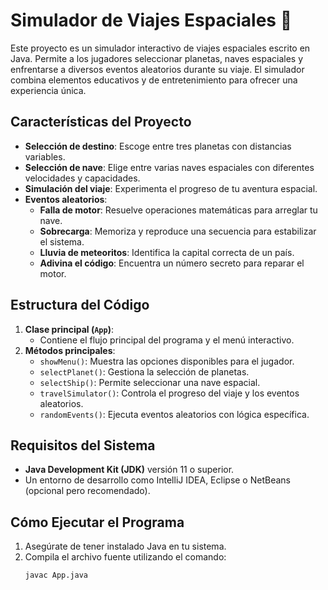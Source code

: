 # Simulador de Viajes Espaciales 🚀

Este proyecto es un simulador interactivo de viajes espaciales escrito en Java. Permite a los jugadores seleccionar planetas, naves espaciales y enfrentarse a diversos eventos aleatorios durante su viaje. El simulador combina elementos educativos y de entretenimiento para ofrecer una experiencia única.

## Características del Proyecto
- **Selección de destino**: Escoge entre tres planetas con distancias variables.
- **Selección de nave**: Elige entre varias naves espaciales con diferentes velocidades y capacidades.
- **Simulación del viaje**: Experimenta el progreso de tu aventura espacial.
- **Eventos aleatorios**:
  - **Falla de motor**: Resuelve operaciones matemáticas para arreglar tu nave.
  - **Sobrecarga**: Memoriza y reproduce una secuencia para estabilizar el sistema.
  - **Lluvia de meteoritos**: Identifica la capital correcta de un país.
  - **Adivina el código**: Encuentra un número secreto para reparar el motor.

## Estructura del Código
1. **Clase principal (`App`)**:
   - Contiene el flujo principal del programa y el menú interactivo.
2. **Métodos principales**:
   - `showMenu()`: Muestra las opciones disponibles para el jugador.
   - `selectPlanet()`: Gestiona la selección de planetas.
   - `selectShip()`: Permite seleccionar una nave espacial.
   - `travelSimulator()`: Controla el progreso del viaje y los eventos aleatorios.
   - `randomEvents()`: Ejecuta eventos aleatorios con lógica específica.

## Requisitos del Sistema
- **Java Development Kit (JDK)** versión 11 o superior.
- Un entorno de desarrollo como IntelliJ IDEA, Eclipse o NetBeans (opcional pero recomendado).

## Cómo Ejecutar el Programa
1. Asegúrate de tener instalado Java en tu sistema.
2. Compila el archivo fuente utilizando el comando:
   ```bash
   javac App.java
